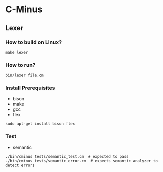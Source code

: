 # C-Minus

## Lexer

### How to build on Linux?
```shell
make lexer
```

### How to run?
```shell
bin/lexer file.cm
```

### Install Prerequisites
- bison
- make
- gcc
- flex
```
sudo apt-get install bison flex
```

### Test
- semantic
```
./bin/cminus tests/semantic_test.cm  # expected to pass
./bin/cminus tests/semantic_error.cm  # expects semantic analyzer to detect errors
```
